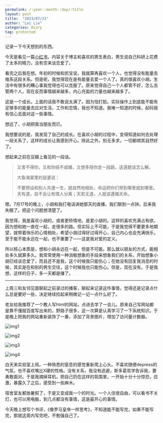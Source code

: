 ```yaml
---
permalink: /:year-:month-:day/:title
layout: post
title:  "2023/07/31"
author: "Lei Lie"
categories: Diary
tag: protected
---
```


记录一下今天想到的东西。

今天是看见一篇[小红书](http://xhslink.com/eqFXSs)，内容关于博主和喜欢的男生表白，男生说自己科研上花费了太多的精力，没有空来谈恋爱了。

看完之后我在想。年初的时候和凯宝说，我就算再喜欢一个人，也觉得没有能量去维系这段关系。但是呢，我觉得现在是有能量去爱一个人了。真的很喜欢小胡。生活中有很多的糟心事我觉得也可以克服了。原来觉得自己一个人都管不好，怎么去管两个人，现在反而事情越来越多，内心充盈的力量也越来越多了。

这是一个成长。上面的话我不敢说太满了。因为怕打脸。实际操作上到底能不能有足够多的能量去应对生活、工作和恋情，我也不知道。我唯一知道的时候，起码我有信心去面对这一些事情。

想远了，小胡把我当朋友而已。

我想要说的是，我发现了自己的成长。在喜欢小胡的过程中，变得知道如何去处理一段关系了，这样的成长让我感到开心。除此之外，别无多求，一切都顺其自然好了。

想起来之前在豆瓣上看见的一段话。

> 又舍不得你，又和你结不成婚，又想多陪你走一段路，这道题该怎么解。
>
> 大鱼海棠里的鼠婆说：
>
> 不要预设和别人共渡一生，就自然地相处，命运把你们带到哪里就到哪里。天有道，自不会让有情人分离；天若无道，人就该遵循天命。

嗯，7月17号的晚上，小胡和我打电话讲她那天的直播，我们聊到一点钟。后来我失眠了。把这个问题想清楚了。

我觉得，我是喜欢小胡的，或者更矫情地，是爱小胡的。这样的喜欢充满占有欲，因为想和她一直在一起，走很多的路。但实际上不可能，于是我觉得不要更多地期望，就带着快乐的心情相处，希望小胡过得好过得开心，自己内心也会充满快乐，至于能不能永远在一起，也不重要了——这是我对爱的定义。

所以核心本质是，想和小胡永远在一起，但是不可能。那么就以朋友的方式，能相处多久就算多久。我常常使用一种消极想象的手段来想象我们的关系，开始想象小胡已经谈恋爱了，而且还不是我，这个时候我只能伤心；在她没有回复我消息的时候，其实是在和别的男生交往，这个时候我也只能伤心。但是，现在没有。于是我想，这样的日子，多一天都是赚了。

---

上周三和友邻见面聊起之前录过的播客，聊起来记录这件事情，觉得还是记录点什么总是要好一些，决定继续捡起来稍微记一记一点什么好了。

老友给我推荐了一个教人写html的网站，点进去学了一会儿。原来自己写网站都是靠不懂就百度写出来的，野路子很多，这一次算是认真学习了一下系统知识。于是晚上把我的网站重新装饰了一番，添加了背景图片，增加了访问量计数器。

![img1](../../images/img-2023-07-31/img1.webp)

![img2](../../images/img-2023-07-31/img2.webp)

![img3](../../images/img-2023-07-31/img3.webp)

![img4](../../images/img-2023-07-31/img4.webp)


白天来实验室上班。一种熟悉的窒息的感觉重新爬上心头。不喜欢随便depress的气氛，也不喜欢嘴比X硬的性格。没有关系，我没有逃避，斯多葛哲学告诉我，要勇敢面对。于是我摘掉耳机，把自己扔在这样的氛围里，一开始十分十分惊恐，应激，暴露久了之后，感受到一些麻木。

宿舍室友都放暑假了，于是又变成我一个的时光。一个人住很自由，可以看书不关灯，也可以用电脑，到几点都没有事情，这是最开心的事情。

今天晚上想写个书评，《像罗马皇帝一样思考》，不知道能不能写完，如果不能写完，那就这周内写完吧，不勉强自己了。